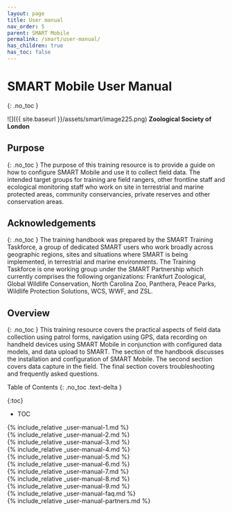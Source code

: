 ```yaml
---
layout: page
title: User manual
nav_order: 5
parent: SMART Mobile
permalink: /smart/user-manual/
has_children: true
has_toc: false
---
```

SMART Mobile User Manual
========================
{: .no_toc }

![]({{ site.baseurl }}/assets/smart/image225.png)
**Zoological Society of London**

Purpose
-------
{: .no_toc }
The purpose of this training resource is to provide a guide on how to configure SMART Mobile and use it to collect field data. The intended target groups for training are field rangers, other frontline staff and ecological monitoring staff who work on site in terrestrial and marine protected areas, community conservancies, private reserves and other conservation areas.

Acknowledgements
----------------
{: .no_toc }
The training handbook was prepared by the SMART Training Taskforce, a group of dedicated SMART users who work broadly across geographic regions, sites and situations where SMART is being implemented, in terrestrial and marine environments. The Training Taskforce is one working group under the SMART Partnership which currently comprises the following organizations: Frankfurt Zoological, Global Wildlife Conservation, North Carolina Zoo, Panthera, Peace Parks, Wildlife Protection Solutions, WCS, WWF, and ZSL.

Overview
--------
{: .no_toc }
This training resource covers the practical aspects of field data collection using patrol forms, navigation using GPS, data recording on handheld devices using SMART Mobile in conjunction with configured data models, and data upload to SMART. The section of the handbook discusses the installation and configuration of SMART Mobile. The second section covers data capture in the field. The final section covers troubleshooting and frequently asked questions.

<div style="page-break-after: always;"></div>

Table of Contents
{: .no_toc .text-delta }

{:toc}
- TOC

<div style="page-break-after: always;"></div>
{% include_relative _user-manual-1.md %}

<div style="page-break-after: always;"></div>
{% include_relative _user-manual-2.md %}

<div style="page-break-after: always;"></div>
{% include_relative _user-manual-3.md %}

<div style="page-break-after: always;"></div>
{% include_relative _user-manual-4.md %}

<div style="page-break-after: always;"></div>
{% include_relative _user-manual-5.md %} 

<div style="page-break-after: always;"></div>
{% include_relative _user-manual-6.md %} 

<div style="page-break-after: always;"></div>
{% include_relative _user-manual-7.md %}

<div style="page-break-after: always;"></div>
{% include_relative _user-manual-8.md %}

<div style="page-break-after: always;"></div>
{% include_relative _user-manual-9.md %}

<div style="page-break-after: always;"></div>
{% include_relative _user-manual-faq.md %}

<div style="page-break-after: always;"></div>
{% include_relative _user-manual-partners.md %}
